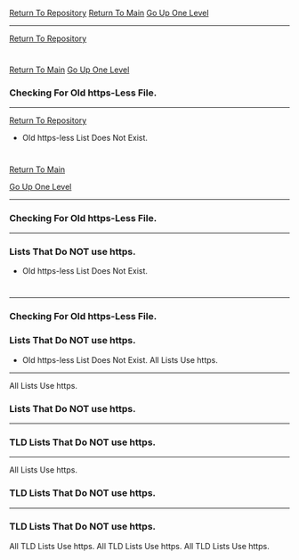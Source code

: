 [Return To Repository](https://github.com/DigitalWarrior/piholeparser/)
[Return To Main](https://github.com/DigitalWarrior/piholeparser/blob/master/RecentRunLogs/Mainlog.md)
[Go Up One Level](https://github.com/DigitalWarrior/piholeparser/blob/master/RecentRunLogs/TopLevelScripts/10-Running-Initial-Tasks.md)
____________________________________
[Return To Repository](https://github.com/DigitalWarrior/piholeparser/)
# 
[Return To Main](https://github.com/DigitalWarrior/piholeparser/blob/master/RecentRunLogs/Mainlog.md)
[Go Up One Level](https://github.com/DigitalWarrior/piholeparser/blob/master/RecentRunLogs/TopLevelScripts/10-Running-Initial-Tasks.md)
### Checking For Old https-Less File.
____________________________________
[Return To Repository](https://github.com/DigitalWarrior/piholeparser/)
* Old https-less List Does Not Exist.
# 
[Return To Main](https://github.com/DigitalWarrior/piholeparser/blob/master/RecentRunLogs/Mainlog.md)

[Go Up One Level](https://github.com/DigitalWarrior/piholeparser/blob/master/RecentRunLogs/TopLevelScripts/10-Running-Initial-Tasks.md)
___________________________________________________________________
### Checking For Old https-Less File.
____________________________________
### Lists That Do NOT use https.
* Old https-less List Does Not Exist.
# 

___________________________________________________________________
### Checking For Old https-Less File.
### Lists That Do NOT use https.
* Old https-less List Does Not Exist.
All Lists Use https.

___________________________________________________________________

All Lists Use https.
### Lists That Do NOT use https.
___________________________________________________________________

### TLD Lists That Do NOT use https.
___________________________________________________________________
All Lists Use https.
### TLD Lists That Do NOT use https.

___________________________________________________________________
### TLD Lists That Do NOT use https.
All TLD Lists Use https.
All TLD Lists Use https.
All TLD Lists Use https.

